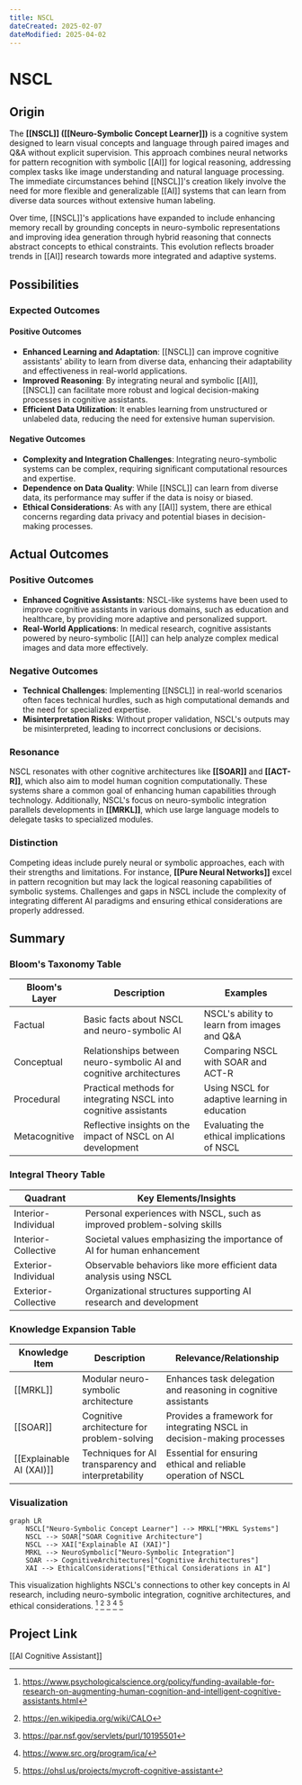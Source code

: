 ```yaml
---
title: NSCL
dateCreated: 2025-02-07
dateModified: 2025-04-02
---
```


# NSCL

## Origin

The **[[NSCL]] ([[Neuro-Symbolic Concept Learner]])** is a cognitive system designed to learn visual concepts and language through paired images and Q&A without explicit supervision. This approach combines neural networks for pattern recognition with symbolic [[AI]] for logical reasoning, addressing complex tasks like image understanding and natural language processing. The immediate circumstances behind [[NSCL]]'s creation likely involve the need for more flexible and generalizable [[AI]] systems that can learn from diverse data sources without extensive human labeling.

Over time, [[NSCL]]'s applications have expanded to include enhancing memory recall by grounding concepts in neuro-symbolic representations and improving idea generation through hybrid reasoning that connects abstract concepts to ethical constraints. This evolution reflects broader trends in [[AI]] research towards more integrated and adaptive systems.

## Possibilities

### Expected Outcomes

#### Positive Outcomes

- **Enhanced Learning and Adaptation**: [[NSCL]] can improve cognitive assistants' ability to learn from diverse data, enhancing their adaptability and effectiveness in real-world applications.
- **Improved Reasoning**: By integrating neural and symbolic [[AI]], [[NSCL]] can facilitate more robust and logical decision-making processes in cognitive assistants.
- **Efficient Data Utilization**: It enables learning from unstructured or unlabeled data, reducing the need for extensive human supervision.

#### Negative Outcomes

- **Complexity and Integration Challenges**: Integrating neuro-symbolic systems can be complex, requiring significant computational resources and expertise.
- **Dependence on Data Quality**: While [[NSCL]] can learn from diverse data, its performance may suffer if the data is noisy or biased.
- **Ethical Considerations**: As with any [[AI]] system, there are ethical concerns regarding data privacy and potential biases in decision-making processes.

## Actual Outcomes

### Positive Outcomes

- **Enhanced Cognitive Assistants**: NSCL-like systems have been used to improve cognitive assistants in various domains, such as education and healthcare, by providing more adaptive and personalized support.
- **Real-World Applications**: In medical research, cognitive assistants powered by neuro-symbolic [[AI]] can help analyze complex medical images and data more effectively.

### Negative Outcomes

- **Technical Challenges**: Implementing [[NSCL]] in real-world scenarios often faces technical hurdles, such as high computational demands and the need for specialized expertise.
- **Misinterpretation Risks**: Without proper validation, NSCL's outputs may be misinterpreted, leading to incorrect conclusions or decisions.

### Resonance

NSCL resonates with other cognitive architectures like **[[SOAR]]** and **[[ACT-R]]**, which also aim to model human cognition computationally. These systems share a common goal of enhancing human capabilities through technology. Additionally, NSCL's focus on neuro-symbolic integration parallels developments in **[[MRKL]]**, which use large language models to delegate tasks to specialized modules.

### Distinction

Competing ideas include purely neural or symbolic approaches, each with their strengths and limitations. For instance, **[[Pure Neural Networks]]** excel in pattern recognition but may lack the logical reasoning capabilities of symbolic systems. Challenges and gaps in NSCL include the complexity of integrating different AI paradigms and ensuring ethical considerations are properly addressed.

## Summary

### Bloom's Taxonomy Table

| **Bloom's Layer** | **Description**                     | **Examples**               |
| ----------------- | ----------------------------------- | -------------------------- |
| Factual           | Basic facts about NSCL and neuro-symbolic AI | NSCL's ability to learn from images and Q&A |
| Conceptual        | Relationships between neuro-symbolic AI and cognitive architectures | Comparing NSCL with SOAR and ACT-R |
| Procedural        | Practical methods for integrating NSCL into cognitive assistants | Using NSCL for adaptive learning in education |
| Metacognitive     | Reflective insights on the impact of NSCL on AI development | Evaluating the ethical implications of NSCL |

### Integral Theory Table

| **Quadrant**        | **Key Elements/Insights**  |
| ------------------- | -------------------------- |
| Interior-Individual | Personal experiences with NSCL, such as improved problem-solving skills |
| Interior-Collective | Societal values emphasizing the importance of AI for human enhancement |
| Exterior-Individual | Observable behaviors like more efficient data analysis using NSCL |
| Exterior-Collective | Organizational structures supporting AI research and development |

### Knowledge Expansion Table

| **Knowledge Item**        | **Description**                    | **Relevance/Relationship**                      |
| ------------------------- | ---------------------------------- | ----------------------------------------------- |
| [[MRKL]]         | Modular neuro-symbolic architecture | Enhances task delegation and reasoning in cognitive assistants |
| [[SOAR]]                 | Cognitive architecture for problem-solving | Provides a framework for integrating NSCL in decision-making processes |
| [[Explainable AI (XAI)]] | Techniques for AI transparency and interpretability | Essential for ensuring ethical and reliable operation of NSCL |

### Visualization

```mermaid
graph LR
    NSCL["Neuro-Symbolic Concept Learner"] --> MRKL["MRKL Systems"]
    NSCL --> SOAR["SOAR Cognitive Architecture"]
    NSCL --> XAI["Explainable AI (XAI)"]
    MRKL --> NeuroSymbolic["Neuro-Symbolic Integration"]
    SOAR --> CognitiveArchitectures["Cognitive Architectures"]
    XAI --> EthicalConsiderations["Ethical Considerations in AI"]
```

This visualization highlights NSCL's connections to other key concepts in AI research, including neuro-symbolic integration, cognitive architectures, and ethical considerations.
[^1] [^2] [^3] [^4] [^5]

## Project Link

[[AI Cognitive Assistant]]

[^1]: https://www.psychologicalscience.org/policy/funding-available-for-research-on-augmenting-human-cognition-and-intelligent-cognitive-assistants.html
[^2]: https://en.wikipedia.org/wiki/CALO
[^3]: https://par.nsf.gov/servlets/purl/10195501
[^4]: https://www.src.org/program/ica/
[^5]: https://ohsl.us/projects/mycroft-cognitive-assistant
